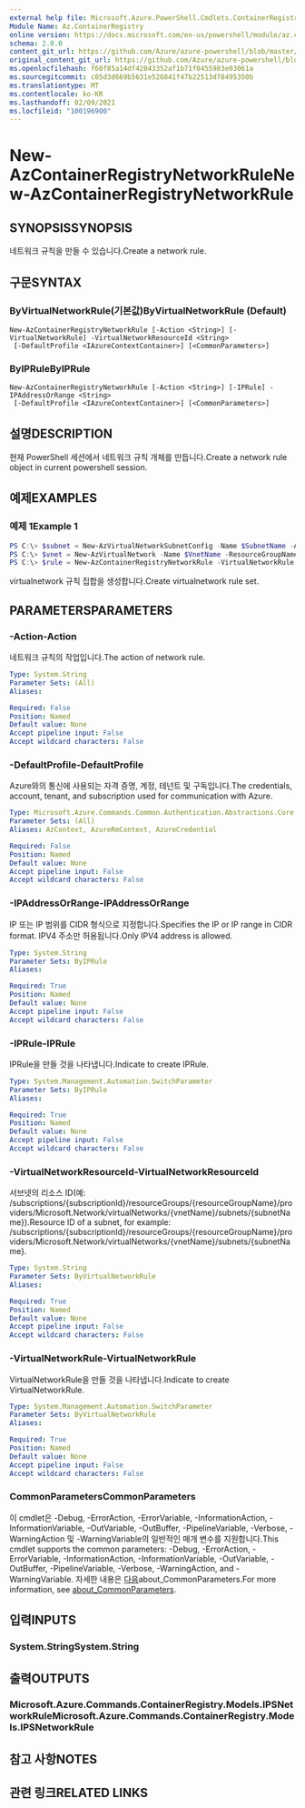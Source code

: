 ```yaml
---
external help file: Microsoft.Azure.PowerShell.Cmdlets.ContainerRegistry.dll-Help.xml
Module Name: Az.ContainerRegistry
online version: https://docs.microsoft.com/en-us/powershell/module/az.containerregistry/new-azcontainerregistrynetworkrule
schema: 2.0.0
content_git_url: https://github.com/Azure/azure-powershell/blob/master/src/ContainerRegistry/ContainerRegistry/help/New-AzContainerRegistryNetworkRule.md
original_content_git_url: https://github.com/Azure/azure-powershell/blob/master/src/ContainerRegistry/ContainerRegistry/help/New-AzContainerRegistryNetworkRule.md
ms.openlocfilehash: f60f85a14df42043352af1b71f0455983e03061a
ms.sourcegitcommit: c05d3d669b5631e526841f47b22513d78495350b
ms.translationtype: MT
ms.contentlocale: ko-KR
ms.lasthandoff: 02/09/2021
ms.locfileid: "100196900"
---
```

# <span data-ttu-id="4b233-101">New-AzContainerRegistryNetworkRule</span><span class="sxs-lookup"><span data-stu-id="4b233-101">New-AzContainerRegistryNetworkRule</span></span>

## <span data-ttu-id="4b233-102">SYNOPSIS</span><span class="sxs-lookup"><span data-stu-id="4b233-102">SYNOPSIS</span></span>
<span data-ttu-id="4b233-103">네트워크 규칙을 만들 수 있습니다.</span><span class="sxs-lookup"><span data-stu-id="4b233-103">Create a network rule.</span></span>

## <span data-ttu-id="4b233-104">구문</span><span class="sxs-lookup"><span data-stu-id="4b233-104">SYNTAX</span></span>

### <span data-ttu-id="4b233-105">ByVirtualNetworkRule(기본값)</span><span class="sxs-lookup"><span data-stu-id="4b233-105">ByVirtualNetworkRule (Default)</span></span>
```
New-AzContainerRegistryNetworkRule [-Action <String>] [-VirtualNetworkRule] -VirtualNetworkResourceId <String>
 [-DefaultProfile <IAzureContextContainer>] [<CommonParameters>]
```

### <span data-ttu-id="4b233-106">ByIPRule</span><span class="sxs-lookup"><span data-stu-id="4b233-106">ByIPRule</span></span>
```
New-AzContainerRegistryNetworkRule [-Action <String>] [-IPRule] -IPAddressOrRange <String>
 [-DefaultProfile <IAzureContextContainer>] [<CommonParameters>]
```

## <span data-ttu-id="4b233-107">설명</span><span class="sxs-lookup"><span data-stu-id="4b233-107">DESCRIPTION</span></span>
<span data-ttu-id="4b233-108">현재 PowerShell 세션에서 네트워크 규칙 개체를 만듭니다.</span><span class="sxs-lookup"><span data-stu-id="4b233-108">Create a network rule object in current powershell session.</span></span>

## <span data-ttu-id="4b233-109">예제</span><span class="sxs-lookup"><span data-stu-id="4b233-109">EXAMPLES</span></span>

### <span data-ttu-id="4b233-110">예제 1</span><span class="sxs-lookup"><span data-stu-id="4b233-110">Example 1</span></span>
```powershell
PS C:\> $subnet = New-AzVirtualNetworkSubnetConfig -Name $SubnetName -AddressPrefix "10.0.1.0/24" -ServiceEndpoint "Microsoft.ContainerRegistry"
PS C:\> $vnet = New-AzVirtualNetwork -Name $VnetName -ResourceGroupName $resourceGroupName -Location $location -AddressPrefix "10.0.0.0/16" -Subnet $subnet
PS C:\> $rule = New-AzContainerRegistryNetworkRule -VirtualNetworkRule -VirtualNetworkResourceId $vnet.Subnets[0].Id
```

<span data-ttu-id="4b233-111">virtualnetwork 규칙 집합을 생성합니다.</span><span class="sxs-lookup"><span data-stu-id="4b233-111">Create virtualnetwork rule set.</span></span>

## <span data-ttu-id="4b233-112">PARAMETERS</span><span class="sxs-lookup"><span data-stu-id="4b233-112">PARAMETERS</span></span>

### <span data-ttu-id="4b233-113">-Action</span><span class="sxs-lookup"><span data-stu-id="4b233-113">-Action</span></span>
<span data-ttu-id="4b233-114">네트워크 규칙의 작업입니다.</span><span class="sxs-lookup"><span data-stu-id="4b233-114">The action of network rule.</span></span>

```yaml
Type: System.String
Parameter Sets: (All)
Aliases:

Required: False
Position: Named
Default value: None
Accept pipeline input: False
Accept wildcard characters: False
```

### <span data-ttu-id="4b233-115">-DefaultProfile</span><span class="sxs-lookup"><span data-stu-id="4b233-115">-DefaultProfile</span></span>
<span data-ttu-id="4b233-116">Azure와의 통신에 사용되는 자격 증명, 계정, 테넌트 및 구독입니다.</span><span class="sxs-lookup"><span data-stu-id="4b233-116">The credentials, account, tenant, and subscription used for communication with Azure.</span></span>

```yaml
Type: Microsoft.Azure.Commands.Common.Authentication.Abstractions.Core.IAzureContextContainer
Parameter Sets: (All)
Aliases: AzContext, AzureRmContext, AzureCredential

Required: False
Position: Named
Default value: None
Accept pipeline input: False
Accept wildcard characters: False
```

### <span data-ttu-id="4b233-117">-IPAddressOrRange</span><span class="sxs-lookup"><span data-stu-id="4b233-117">-IPAddressOrRange</span></span>
<span data-ttu-id="4b233-118">IP 또는 IP 범위를 CIDR 형식으로 지정합니다.</span><span class="sxs-lookup"><span data-stu-id="4b233-118">Specifies the IP or IP range in CIDR format.</span></span>
<span data-ttu-id="4b233-119">IPV4 주소만 허용됩니다.</span><span class="sxs-lookup"><span data-stu-id="4b233-119">Only IPV4 address is allowed.</span></span>

```yaml
Type: System.String
Parameter Sets: ByIPRule
Aliases:

Required: True
Position: Named
Default value: None
Accept pipeline input: False
Accept wildcard characters: False
```

### <span data-ttu-id="4b233-120">-IPRule</span><span class="sxs-lookup"><span data-stu-id="4b233-120">-IPRule</span></span>
<span data-ttu-id="4b233-121">IPRule을 만들 것을 나타냅니다.</span><span class="sxs-lookup"><span data-stu-id="4b233-121">Indicate to create IPRule.</span></span>

```yaml
Type: System.Management.Automation.SwitchParameter
Parameter Sets: ByIPRule
Aliases:

Required: True
Position: Named
Default value: None
Accept pipeline input: False
Accept wildcard characters: False
```

### <span data-ttu-id="4b233-122">-VirtualNetworkResourceId</span><span class="sxs-lookup"><span data-stu-id="4b233-122">-VirtualNetworkResourceId</span></span>
<span data-ttu-id="4b233-123">서브넷의 리소스 ID(예: /subscriptions/{subscriptionId}/resourceGroups/{resourceGroupName}/providers/Microsoft.Network/virtualNetworks/{vnetName}/subnets/{subnetName}).</span><span class="sxs-lookup"><span data-stu-id="4b233-123">Resource ID of a subnet, for example: /subscriptions/{subscriptionId}/resourceGroups/{resourceGroupName}/providers/Microsoft.Network/virtualNetworks/{vnetName}/subnets/{subnetName}.</span></span>

```yaml
Type: System.String
Parameter Sets: ByVirtualNetworkRule
Aliases:

Required: True
Position: Named
Default value: None
Accept pipeline input: False
Accept wildcard characters: False
```

### <span data-ttu-id="4b233-124">-VirtualNetworkRule</span><span class="sxs-lookup"><span data-stu-id="4b233-124">-VirtualNetworkRule</span></span>
<span data-ttu-id="4b233-125">VirtualNetworkRule을 만들 것을 나타냅니다.</span><span class="sxs-lookup"><span data-stu-id="4b233-125">Indicate to create VirtualNetworkRule.</span></span>

```yaml
Type: System.Management.Automation.SwitchParameter
Parameter Sets: ByVirtualNetworkRule
Aliases:

Required: True
Position: Named
Default value: None
Accept pipeline input: False
Accept wildcard characters: False
```

### <span data-ttu-id="4b233-126">CommonParameters</span><span class="sxs-lookup"><span data-stu-id="4b233-126">CommonParameters</span></span>
<span data-ttu-id="4b233-127">이 cmdlet은 -Debug, -ErrorAction, -ErrorVariable, -InformationAction, -InformationVariable, -OutVariable, -OutBuffer, -PipelineVariable, -Verbose, -WarningAction 및 -WarningVariable의 일반적인 매개 변수를 지원합니다.</span><span class="sxs-lookup"><span data-stu-id="4b233-127">This cmdlet supports the common parameters: -Debug, -ErrorAction, -ErrorVariable, -InformationAction, -InformationVariable, -OutVariable, -OutBuffer, -PipelineVariable, -Verbose, -WarningAction, and -WarningVariable.</span></span> <span data-ttu-id="4b233-128">자세한 내용은 [다음](http://go.microsoft.com/fwlink/?LinkID=113216)about_CommonParameters.</span><span class="sxs-lookup"><span data-stu-id="4b233-128">For more information, see [about_CommonParameters](http://go.microsoft.com/fwlink/?LinkID=113216).</span></span>

## <span data-ttu-id="4b233-129">입력</span><span class="sxs-lookup"><span data-stu-id="4b233-129">INPUTS</span></span>

### <span data-ttu-id="4b233-130">System.String</span><span class="sxs-lookup"><span data-stu-id="4b233-130">System.String</span></span>

## <span data-ttu-id="4b233-131">출력</span><span class="sxs-lookup"><span data-stu-id="4b233-131">OUTPUTS</span></span>

### <span data-ttu-id="4b233-132">Microsoft.Azure.Commands.ContainerRegistry.Models.IPSNetworkRule</span><span class="sxs-lookup"><span data-stu-id="4b233-132">Microsoft.Azure.Commands.ContainerRegistry.Models.IPSNetworkRule</span></span>

## <span data-ttu-id="4b233-133">참고 사항</span><span class="sxs-lookup"><span data-stu-id="4b233-133">NOTES</span></span>

## <span data-ttu-id="4b233-134">관련 링크</span><span class="sxs-lookup"><span data-stu-id="4b233-134">RELATED LINKS</span></span>
